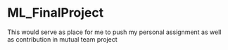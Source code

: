 # ML_FinalProject
This would serve as place for me to push my personal assignment as well as contribution in mutual team project
